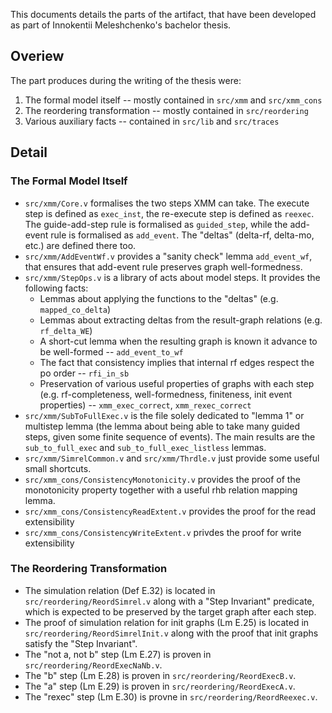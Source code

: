 This documents details the parts of the artifact, that have been developed as part of Innokentii Meleshchenko's bachelor thesis.

## Overiew

The part produces during the writing of the thesis were:
1. The formal model itself -- mostly contained in `src/xmm` and `src/xmm_cons`
2. The reordering transformation -- mostly contained in `src/reordering`
3. Various auxiliary facts -- contained in `src/lib` and `src/traces`

## Detail

### The Formal Model Itself

* `src/xmm/Core.v` formalises the two steps XMM can take. The execute step is defined as `exec_inst`, the re-execute step is defined as `reexec`. The guide-add-step rule is formalised as `guided_step`, while the add-event rule is formalised as `add_event`. The "deltas" (delta-rf, delta-mo, etc.) are defined there too.
* `src/xmm/AddEventWf.v` provides a "sanity check" lemma `add_event_wf`, that ensures that add-event rule preserves graph well-formedness.
* `src/xmm/StepOps.v` is a library of acts about model steps. It provides the following facts:
    - Lemmas about applying the functions to the "deltas" (e.g. `mapped_co_delta`)
    - Lemmas about extracting deltas from the result-graph relations (e.g. `rf_delta_WE`)
    - A short-cut lemma when the resulting graph is known it advance to be well-formed -- `add_event_to_wf`
    - The fact that consistency implies that internal rf edges respect the po order -- `rfi_in_sb`
    - Preservation of various useful properties of graphs with each step (e.g. rf-completeness, well-formedness, finiteness, init event properties) -- `xmm_exec_correct`, `xmm_rexec_correct`
* `src/xmm/SubToFullExec.v` is the file solely dedicated to "lemma 1" or multistep lemma (the lemma about being able to take many guided steps, given some finite sequence of events). The main results are the `sub_to_full_exec` and `sub_to_full_exec_listless` lemmas.
* `src/xmm/SimrelCommon.v` and `src/xmm/Thrdle.v` just provide some useful small shortcuts.
* `src/xmm_cons/ConsistencyMonotonicity.v` provides the proof of the monotonicity property together with a useful rhb relation mapping lemma.
* `src/xmm_cons/ConsistencyReadExtent.v` provides the proof for the read extensibility
* `src/xmm_cons/ConsistencyWriteExtent.v` privdes the proof for write extensibility

### The Reordering Transformation

- The simulation relation (Def E.32) is located in `src/reordering/ReordSimrel.v` along with a "Step Invariant" predicate, which is expected to be preserved by the target graph after each step.
- The proof of simulation relation for init graphs (Lm E.25) is located in `src/reordering/ReordSimrelInit.v` along with the proof that init graphs satisfy the "Step Invariant".
- The "not a, not b" step (Lm E.27) is proven in `src/reordering/ReordExecNaNb.v`.
- The "b" step (Lm E.28) is proven in `src/reordering/ReordExecB.v`.
- The "a" step (Lm E.29) is proven in `src/reordering/ReordExecA.v`.
- The "rexec" step (Lm E.30) is provne in `src/reordering/ReordReexec.v`.